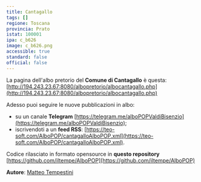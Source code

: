 ```yaml
---
title: Cantagallo
tags: []
regione: Toscana
provincia: Prato
istat: 100001
ipa: c_b626
image: c_b626.png
accessible: true
standard: false
official: false
---
```


La pagina dell'albo pretorio del **Comune di Cantagallo** è questa: [http://194.243.23.67:8080/albopretorio/albocantagallo.php](http://194.243.23.67:8080/albopretorio/albocantagallo.php)

Adesso puoi seguire le nuove pubblicazioni in albo:

* su un canale **Telegram** [https://telegram.me/alboPOPValdiBisenzio](https://telegram.me/alboPOPValdiBisenzio);
* iscrivendoti a un **feed RSS**: [https://teo-soft.com/AlboPOP/cantagalloAlboPOP.xml](https://teo-soft.com/AlboPOP/cantagalloAlboPOP.xml).

Codice rilasciato in formato opensource in **questo repository** [https://github.com/iltempe/AlboPOP](https://github.com/iltempe/AlboPOP)

**Autore**: [Matteo Tempestini](https://twitter.com/il_tempe)
